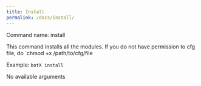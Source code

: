 ```yaml
---
title: Install
permalink: /docs/install/
---
```


Command name: install

This command installs all the modules. If you do not have permission         to cfg file, do `chmod +x /path/to/cfg/file

Example: `botX install`

No available arguments


